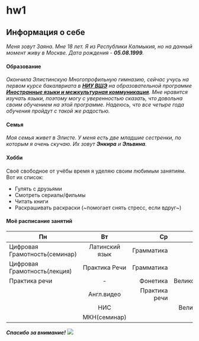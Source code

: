 # hw1
## Информация о себе
*Меня зовут Заяна. Мне 18 лет. Я из Республики Калмыкия, но на данный момент живу в Москве. Дата рождения - **05.08.1999**.*
#### Образование
*Окончила Элистинскую Многопрофильную гимназию, сейчас учусь на первом курсе бакалвриата в [**НИУ ВШЭ**](https://www.hse.ru/) на образовательной программе [**Иностранные языки и межкультурная коммуникация**](https://www.hse.ru/ba/lang/). Мне нравится изучать языки, поэтому могу с уверенностью сказать, что довольна своим обучением на этой программе. Надеюсь, что все четыре года обучения пройдут с такой же радостью.*
#### Семья
*Моя семья живет в Элисте. У меня есть две младшие сестренки, по которым я очень скучаю. Их зовут __Энкира__ и __Эльвина__.*
#### Хобби
Своё свободное от учёбы время я уделяю своим любимым занятиям. Вот их список:
+ Гулять с друзьями
+ Смотреть сериалы/фильмы
+ Читать книги
+ Раскрашивать раскраски (~помогает снять стресс, если вдруг~)

#### Моё расписание занятий
Пн|Вт|Ср|Чт|Пт
---|:---:|---:|---:|---
Цифровая Грамотность(семинар)|Латинский язык|Грамматика|Испанский|Испанский
Цифровая Грамотность(лекция)|Практика Речи|Грамматика|Испанский|-
|Практика речи|-|Фонетика|Великобритания(семинар)
||Англ.видео|Практика речи|МКН(лекция)
||НИС||Великобритания(лекция)
||МКН(семинар)||


*__Спасибо за внимание!__*
![](http://www.rabstol.net/uploads/gallery/main/110/rabstol_net_heart_02.jpg)
